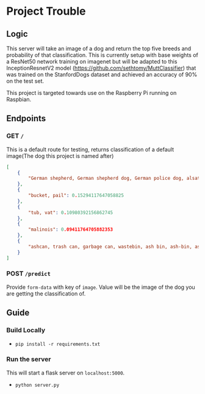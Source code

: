 # Project Trouble

## Logic

This server will take an image of a dog and return the top five breeds and probability of that 
classification. This is currently setup with base weights of a ResNet50 network training on 
imagenet but will be adapted to this InceptionResnetV2 model (https://github.com/sethtomy/MuttClassifier) 
that was trained on the StanfordDogs dataset and achieved an accuracy of 90% on the test set.

This project is targeted towards use on the Raspberry Pi running on Raspbian.

## Endpoints

### GET `/`

This is a default route for testing, returns classification of a default image(The dog this project is named after)

```json
[
    {
        "German shepherd, German shepherd dog, German police dog, alsatian": 0.30196078431372547
    },
    {
        "bucket, pail": 0.15294117647058825
    },
    {
        "tub, vat": 0.10980392156862745
    },
    {
        "malinois": 0.09411764705882353
    },
    {
        "ashcan, trash can, garbage can, wastebin, ash bin, ash-bin, ashbin, dustbin, trash barrel, trash bin": 0.047058823529411764
    }
]
```

### POST `/predict`

Provide `form-data` with key of `image`. Value will be the image of the dog you are
getting the classification of.

## Guide

### Build Locally

* `pip install -r requirements.txt`

### Run the server

This will start a flask server on `localhost:5000`.

* `python server.py`
